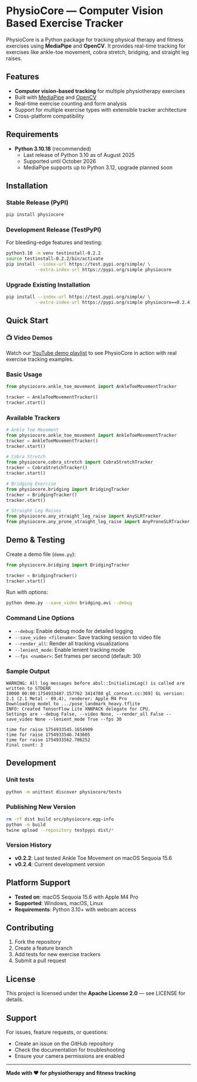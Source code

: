 # PhysioCore — Computer Vision Based Exercise Tracker

PhysioCore is a Python package for tracking physical therapy and fitness exercises using **MediaPipe** and **OpenCV**. It provides real-time tracking for exercises like ankle-toe movement, cobra stretch, bridging, and straight leg raises.

## Features

- **Computer vision-based tracking** for multiple physiotherapy exercises
- Built with [MediaPipe](https://ai.google.dev/edge/mediapipe/solutions/setup_python) and [OpenCV](https://opencv.org/)
- Real-time exercise counting and form analysis
- Support for multiple exercise types with extensible tracker architecture
- Cross-platform compatibility

## Requirements

- **Python 3.10.18** (recommended)
  - Last release of Python 3.10 as of August 2025
  - Supported until October 2026
  - MediaPipe supports up to Python 3.12, upgrade planned soon

## Installation

### Stable Release (PyPI)

```sh
pip install physiocore
```

### Development Release (TestPyPI)

For bleeding-edge features and testing:

```sh
python3.10 -m venv testinstall-0.2.2
source testinstall-0.2.2/bin/activate
pip install --index-url https://test.pypi.org/simple/ \
           --extra-index-url https://pypi.org/simple physiocore
```

### Upgrade Existing Installation

```sh
pip install --index-url https://test.pypi.org/simple/ \
           --extra-index-url https://pypi.org/simple physiocore==0.2.4
```

## Quick Start

### 📺 Video Demos

Watch our [YouTube demo playlist](https://www.youtube.com/watch?v=VtKXyhypv7E&list=PL7eJwmV22aNAKIna10t7gCtlGDB4jcrvG) to see PhysioCore in action with real exercise tracking examples.

### Basic Usage

```python
from physiocore.ankle_toe_movement import AnkleToeMovementTracker

tracker = AnkleToeMovementTracker()
tracker.start()
```

### Available Trackers

```python
# Ankle Toe Movement
from physiocore.ankle_toe_movement import AnkleToeMovementTracker
tracker = AnkleToeMovementTracker()
tracker.start()

# Cobra Stretch
from physiocore.cobra_stretch import CobraStretchTracker
tracker = CobraStretchTracker()
tracker.start()

# Bridging Exercise
from physiocore.bridging import BridgingTracker
tracker = BridgingTracker()
tracker.start()

# Straight Leg Raises
from physiocore.any_straight_leg_raise import AnySLRTracker
from physiocore.any_prone_straight_leg_raise import AnyProneSLRTracker
```

## Demo & Testing

Create a demo file (`demo.py`):

```python
from physiocore.bridging import BridgingTracker

tracker = BridgingTracker()
tracker.start()
```

Run with options:

```sh
python demo.py --save_video bridging.avi --debug
```

### Command Line Options

- `--debug`: Enable debug mode for detailed logging
- `--save_video <filename>`: Save tracking session to video file
- `--render_all`: Render all tracking visualizations
- `--lenient_mode`: Enable lenient tracking mode
- `--fps <number>`: Set frames per second (default: 30)

### Sample Output

```
WARNING: All log messages before absl::InitializeLog() is called are written to STDERR
I0000 00:00:1754933487.157762 3414708 gl_context.cc:369] GL version: 2.1 (2.1 Metal - 89.4), renderer: Apple M4 Pro
Downloading model to .../pose_landmark_heavy.tflite
INFO: Created TensorFlow Lite XNNPACK delegate for CPU.
Settings are --debug False, --video None, --render_all False --save_video None --lenient_mode True --fps 30

time for raise 1754933545.1654909
time for raise 1754933546.743605
time for raise 1754933562.706252
Final count: 3
```

## Development
### Unit tests

```sh
python -m unittest discover physiocore/tests
```

### Publishing New Version

```sh
rm -rf dist build src/physiocore.egg-info
python -m build
twine upload --repository testpypi dist/*
```

### Version History

- **v0.2.2**: Last tested Ankle Toe Movement on macOS Sequoia 15.6
- **v0.2.4**: Current development version

## Platform Support

- **Tested on**: macOS Sequoia 15.6 with Apple M4 Pro
- **Supported**: Windows, macOS, Linux
- **Requirements**: Python 3.10+ with webcam access

## Contributing

1. Fork the repository
2. Create a feature branch
3. Add tests for new exercise trackers
4. Submit a pull request

## License

This project is licensed under the **Apache License 2.0** — see LICENSE for details.

## Support

For issues, feature requests, or questions:
- Create an issue on the GitHub repository
- Check the documentation for troubleshooting
- Ensure your camera permissions are enabled

---

**Made with ❤️ for physiotherapy and fitness tracking**
